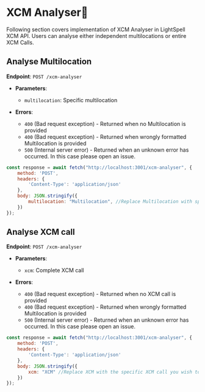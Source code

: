 # XCM Analyser🔎

Following section covers implementation of XCM Analyser in LightSpell XCM API. Users can analyse either independent multilocations or entire XCM Calls.

## Analyse Multilocation
**Endpoint**: `POST /xcm-analyser`

   - **Parameters**:
     - `multilocation`: Specific multilocation
  
   - **Errors**:
     - `400`  (Bad request exception) - Returned when no Multilocation is provided
     - `400`  (Bad request exception) - Returned when wrongly formatted Multilocation is provided
     - `500`  (Internal server error) - Returned when an unknown error has occurred. In this case please open an issue.

```js
const response = await fetch("http://localhost:3001/xcm-analyser", {
    method: 'POST',
    headers: {
        'Content-Type': 'application/json'
    },
    body: JSON.stringify({
        multilocation: "Multilocation", //Replace Multilocation with specific Multilocation you wish to analyse
    })
});
```
## Analyse XCM call
**Endpoint**: `POST /xcm-analyser`

   - **Parameters**:
     - `xcm`: Complete XCM call

   - **Errors**:
     - `400`  (Bad request exception) - Returned when no XCM call is provided
     - `400`  (Bad request exception) - Returned when wrongly formatted Multilocation is provided
     - `500`  (Internal server error) - Returned when an unknown error has occurred. In this case please open an issue.

```js
const response = await fetch("http://localhost:3001/xcm-analyser", {
    method: 'POST',
    headers: {
        'Content-Type': 'application/json'
    },
    body: JSON.stringify({
        xcm: "XCM" //Replace XCM with the specific XCM call you wish to analyse
    })
});
```
